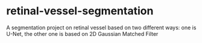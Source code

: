 # retinal-vessel-segmentation
A segmentation project on retinal vessel based on two different ways: one is U-Net, the other one is based on 2D Gaussian Matched Filter
